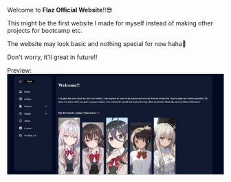 Welcome to **Flaz Official Website**!!😎

This might be the first website I made for myself instead of making other projects for bootcamp etc.

The website may look basic and nothing special for now haha🫠

Don't worry, it'll great in future!!

Preview:
<img src="./img/websitePreview.png" alt="websitePreview"/>

